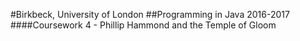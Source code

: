 #Birkbeck, University of London
##Programming in Java 2016-2017
####Coursework 4 - Phillip Hammond and the Temple of Gloom
